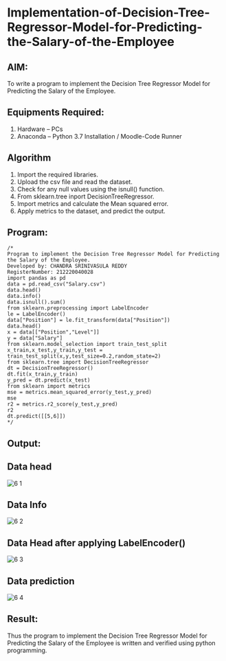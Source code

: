 # Implementation-of-Decision-Tree-Regressor-Model-for-Predicting-the-Salary-of-the-Employee

## AIM:
To write a program to implement the Decision Tree Regressor Model for Predicting the Salary of the Employee.

## Equipments Required:
1. Hardware – PCs
2. Anaconda – Python 3.7 Installation / Moodle-Code Runner

## Algorithm
1. Import the required libraries.
2. Upload the csv file and read the dataset.
3. Check for any null values using the isnull() function.
4. From sklearn.tree inport DecisionTreeRegressor.
5. Import metrics and calculate the Mean squared error.
6. Apply metrics to the dataset, and predict the output. 
## Program:
```
/*
Program to implement the Decision Tree Regressor Model for Predicting the Salary of the Employee.
Developed by: CHANDRA SRINIVASULA REDDY
RegisterNumber: 212220040028
import pandas as pd
data = pd.read_csv("Salary.csv")
data.head()
data.info()
data.isnull().sum()
from sklearn.preprocessing import LabelEncoder
le = LabelEncoder()
data["Position"] = le.fit_transform(data["Position"])
data.head()
x = data[["Position","Level"]]
y = data["Salary"]
from sklearn.model_selection import train_test_split
x_train,x_test,y_train,y_test = train_test_split(x,y,test_size=0.2,random_state=2)
from sklearn.tree import DecisionTreeRegressor
dt = DecisionTreeRegressor()
dt.fit(x_train,y_train)
y_pred = dt.predict(x_test)
from sklearn import metrics
mse = metrics.mean_squared_error(y_test,y_pred)
mse
r2 = metrics.r2_score(y_test,y_pred)
r2
dt.predict([[5,6]])
*/
```

## Output:
## Data head
![6 1](https://user-images.githubusercontent.com/103240414/174470190-c1b5da98-b80e-4722-8242-b425530066b0.png)

## Data Info
![6 2](https://user-images.githubusercontent.com/103240414/174470130-18bd5c36-b20f-4a36-9593-2d2adbe1453c.png)
## Data Head after applying LabelEncoder()
![6 3](https://user-images.githubusercontent.com/103240414/174470149-da562205-c516-491e-8e0d-7cd38aab1247.png)
## Data prediction
![6 4](https://user-images.githubusercontent.com/103240414/174470198-9f64bea8-6421-4744-8d88-3cfc4f0ca84d.png)
## Result:
Thus the program to implement the Decision Tree Regressor Model for Predicting the Salary of the Employee is written and verified using python programming.
